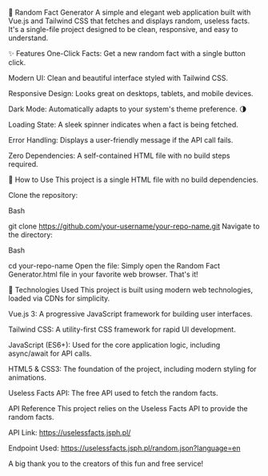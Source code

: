 🎲 Random Fact Generator
A simple and elegant web application built with Vue.js and Tailwind CSS that fetches and displays random, useless facts. It's a single-file project designed to be clean, responsive, and easy to understand.

✨ Features
One-Click Facts: Get a new random fact with a single button click.

Modern UI: Clean and beautiful interface styled with Tailwind CSS.

Responsive Design: Looks great on desktops, tablets, and mobile devices.

Dark Mode: Automatically adapts to your system's theme preference. 🌗

Loading State: A sleek spinner indicates when a fact is being fetched.

Error Handling: Displays a user-friendly message if the API call fails.

Zero Dependencies: A self-contained HTML file with no build steps required.

🚀 How to Use
This project is a single HTML file with no build dependencies.

Clone the repository:

Bash

git clone https://github.com/your-username/your-repo-name.git
Navigate to the directory:

Bash

cd your-repo-name
Open the file:
Simply open the Random Fact Generator.html file in your favorite web browser. That's it!

🔧 Technologies Used
This project is built using modern web technologies, loaded via CDNs for simplicity.

Vue.js 3: A progressive JavaScript framework for building user interfaces.

Tailwind CSS: A utility-first CSS framework for rapid UI development.

JavaScript (ES6+): Used for the core application logic, including async/await for API calls.

HTML5 & CSS3: The foundation of the project, including modern styling for animations.

Useless Facts API: The free API used to fetch the random facts.

API Reference
This project relies on the Useless Facts API to provide the random facts.

API Link: https://uselessfacts.jsph.pl/

Endpoint Used: https://uselessfacts.jsph.pl/random.json?language=en

A big thank you to the creators of this fun and free service!
